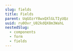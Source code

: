 ```yaml
---
slug: fields
title: Fields
parent: UqGOzrY8wxQXlGLTIyUQz
uuid: ru0Ovr_U82kdQX8m3WahL
nestedSlug:
  - components
  - form
  - fields
---
```

